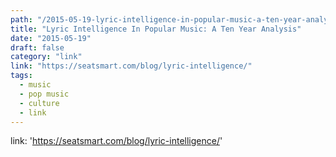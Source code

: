 ```yaml
---
path: "/2015-05-19-lyric-intelligence-in-popular-music-a-ten-year-analysis/"
title: "Lyric Intelligence In Popular Music: A Ten Year Analysis"
date: "2015-05-19"
draft: false
category: "link"
link: "https://seatsmart.com/blog/lyric-intelligence/"
tags:
  - music
  - pop music
  - culture
  - link
---
```


link: 'https://seatsmart.com/blog/lyric-intelligence/'
